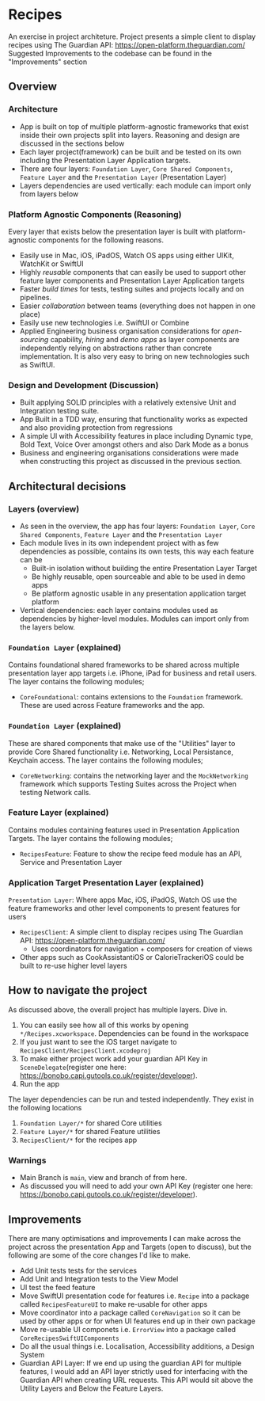 # Recipes
An exercise in project architeture. Project presents a simple client to display recipes using The Guardian API: https://open-platform.theguardian.com/ 
Suggested Improvements to the codebase can be found in the "Improvements" section

## Overview 

### Architecture 
* App is built on top of multiple platform-agnostic frameworks that exist inside their own projects split into layers. Reasoning and design are discussed in the sections below
* Each layer project(framework) can be built and be tested on its own including the Presentation Layer Application targets.
* There are four layers: `Foundation Layer`, `Core Shared Components`, `Feature Layer` and the `Presentation Layer` (Presentation Layer)
* Layers dependencies are used vertically: each module can import only from layers below 



### Platform Agnostic Components (Reasoning)
Every layer that exists below the presentation layer is built with platform-agnostic components for the following reasons.
* Easily use in Mac, iOS, iPadOS, Watch OS apps using either UIKit, WatchKit or SwiftUI
* Highly *reusable* components that can easily be used to support other feature layer components and Presentation Layer Application targets
* Faster *build times* for tests, testing suites and projects locally and on pipelines. 
* Easier *collaboration* between teams (everything does not happen in one place)
* Easily use new technologies i.e. SwiftUI or Combine
* Applied Engineering business organisation considerations for *open-sourcing* capability, *hiring* and *demo apps* as layer components are independently relying on abstractions rather than concrete implementation. It is also very easy to bring on new technologies such as SwiftUI.

### Design and Development (Discussion) 
* Built applying SOLID principles with a relatively extensive Unit and Integration testing suite. 
* App Built in a TDD way, ensuring that functionality works as expected and also providing protection from regressions 
* A simple UI with Accessibility features in place including Dynamic type, Bold Text, Voice Over amongst others and also Dark Mode as a bonus
* Business and engineering organisations considerations were made when constructing this project as discussed in the previous section.

## Architectural decisions 

### Layers (overview)
* As seen in the overview, the app has four layers: `Foundation Layer`, `Core Shared Components`, `Feature Layer` and the `Presentation Layer`
* Each module lives in its own independent project with as few dependencies as possible, contains its own tests, this way each feature can be
   *  Built-in isolation without building the entire Presentation Layer Target 
   *  Be highly reusable, open sourceable and able to be used in demo apps
   *  Be platform agnostic usable in any presentation application target platform
* Vertical dependencies: each layer contains modules used as dependencies by higher-level modules. Modules can import only from the layers below. 

### `Foundation Layer` (explained)
Contains foundational shared frameworks to be shared across multiple presentation layer app targets i.e. iPhone, iPad for business and retail users. The layer contains the following modules; 
* `CoreFoundational`: contains extensions to the `Foundation` framework. These are used across Feature frameworks and the app. 

### `Foundation Layer` (explained)
These are shared components that make use of the "Utilities" layer to provide Core Shared functionality i.e. Networking, Local Persistance, Keychain access. The layer contains the following modules;
* `CoreNetworking`: contains the networking layer and the `MockNetworking` framework which supports Testing Suites across the Project when testing Network calls. 

### Feature Layer (explained)
Contains modules containing features used in Presentation Application Targets. The layer contains the following modules;
* `RecipesFeature`: Feature to show the recipe feed module has an API, Service and Presentation Layer

### Application Target Presentation Layer (explained)
`Presentation Layer`: Where apps Mac, iOS, iPadOS, Watch OS use the feature frameworks and other level components to present features for users
* `RecipesClient`: A simple client to display recipes using The Guardian API: https://open-platform.theguardian.com/ 
  * Uses coordinators for navigation + composers for creation of views   
* Other apps such as CookAssistantiOS or CalorieTrackeriOS could be built to re-use higher level layers 

## How to navigate the project 
As discussed above, the overall project has multiple layers. Dive in.
1. You can easily see how all of this works by opening `*/Recipes.xcworkspace`. Dependencies can be found in the workspace
2. If you just want to see the iOS target navigate to `RecipesClient/RecipesClient.xcodeproj`
3. To make either project work add your guardian API Key in `SceneDelegate`(register one here: https://bonobo.capi.gutools.co.uk/register/developer).
4. Run the app

The layer dependencies can be run and tested independently. They exist in the following locations
1. `Foundation Layer/*` for shared Core utilities 
2. `Feature Layer/*` for shared Feature utilities 
3. `RecipesClient/*` for the recipes app

### Warnings  
* Main Branch is `main`, view and branch of from here.
* As discussed you will need to add your own API Key (register one here: https://bonobo.capi.gutools.co.uk/register/developer).

## Improvements 
There are many optimisations and improvements I can make across the project across the presentation App and Targets (open to discuss), but the following are some of the core changes I'd like to make.

* Add Unit tests tests for the services
* Add Unit and Integration tests to the View Model
* UI test the feed feature 
* Move SwiftUI presentation code for features i.e. `Recipe` into a package called `RecipesFeatureUI` to make re-usable for other apps
* Move coordinator into a package called `CoreNavigation` so it can be used by other apps or for when UI features end up in their own package  
* Move re-usable UI componets i.e. `ErrorView` into a package called `CoreRecipesSwiftUIComponents`
* Do all the usual things i.e. Localisation, Accessibility additions, a Design System
* Guardian API Layer: If we end up using the guardian API for multiple features, I would add an API layer strictly used for interfacing with the Guardian API when creating URL requests. This API would sit above the Utility Layers and Below the Feature Layers.
